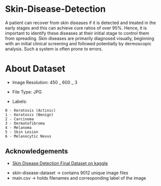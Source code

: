 # Skin-Disease-Detection

A patient can recover from skin diseases if it is detected and treated in the early stages and this can achieve cure ratios of over 95%. Hence, it is important to identify these diseases at their initial stage to control them from spreading. Skin diseases are primarily diagnosed visually, beginning with an initial clinical screening and followed potentially by dermoscopic analysis. Such a system is often prone to errors.

# About Dataset

- Image Resolution: 450 _ 600 _ 3
- File Type: JPG

- Labels:

```
0 - Keratosis (Actinic)
1 - Keratosis (Benign)
2 - Carcinoma
3 - Dermatofibroma
4 - Melanoma
5 - Skin Lesion
6 - Melanocytic Nevus
```

## Acknowledgements

- [Skin Disease Detection Final Dataset on kaggle](https://www.kaggle.com/datasets/taintedmind/skin-disease-detection-final-dataset?datasetId=2951314&sortBy=dateRun&tab=profile)

* skin-disease-dataset -> contains 9012 unique image files
* main.csv -> holds filenames and corresponding label of the image

